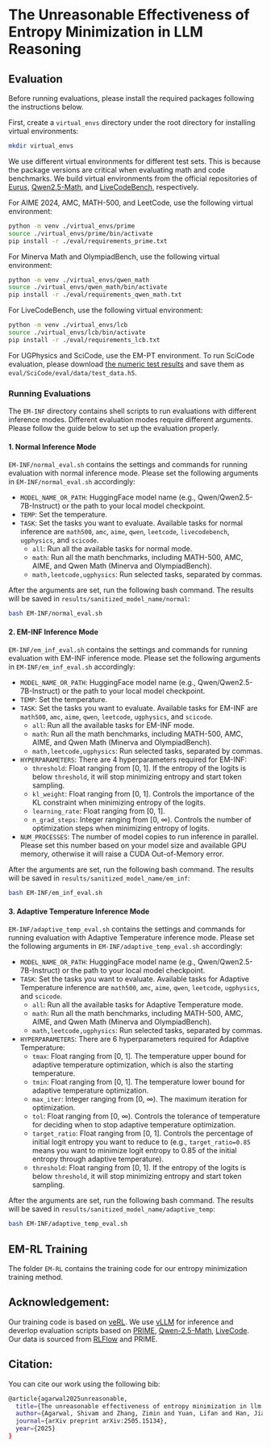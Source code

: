 # The Unreasonable Effectiveness of Entropy Minimization in LLM Reasoning

## Evaluation

Before running evaluations, please install the required packages following the instructions below.

First, create a `virtual_envs` directory under the root directory for installing virtual environments:

```bash
mkdir virtual_envs
```

We use different virtual environments for different test sets. This is because the package versions are critical when evaluating math and code benchmarks. We build virtual environments from the official repositories of [Eurus](https://github.com/OpenBMB/Eurus), [Qwen2.5-Math](https://github.com/QwenLM/Qwen2.5-Math), and [LiveCodeBench](https://github.com/LiveCodeBench/LiveCodeBench), respectively.

For AIME 2024, AMC, MATH-500, and LeetCode, use the following virtual environment:

```bash
python -m venv ./virtual_envs/prime
source ./virtual_envs/prime/bin/activate
pip install -r ./eval/requirements_prime.txt
```

For Minerva Math and OlympiadBench, use the following virtual environment:

```bash
python -m venv ./virtual_envs/qwen_math
source ./virtual_envs/qwen_math/bin/activate
pip install -r ./eval/requirements_qwen_math.txt
```

For LiveCodeBench, use the following virtual environment:

```bash
python -m venv ./virtual_envs/lcb
source ./virtual_envs/lcb/bin/activate
pip install -r ./eval/requirements_lcb.txt
```

For UGPhysics and SciCode, use the EM-PT environment. To run SciCode evaluation, please download [the numeric test results](https://drive.google.com/drive/folders/1W5GZW6_bdiDAiipuFMqdUhvUaHIj6-pR) and save them as `eval/SciCode/eval/data/test_data.h5`.

### Running Evaluations

The `EM-INF` directory contains shell scripts to run evaluations with different inference modes. Different evaluation modes require different arguments. Please follow the guide below to set up the evaluation properly.

#### 1. Normal Inference Mode

`EM-INF/normal_eval.sh` contains the settings and commands for running evaluation with normal inference mode. Please set the following arguments in `EM-INF/normal_eval.sh` accordingly:

- `MODEL_NAME_OR_PATH`: HuggingFace model name (e.g., Qwen/Qwen2.5-7B-Instruct) or the path to your local model checkpoint.
- `TEMP`: Set the temperature.
- `TASK`: Set the tasks you want to evaluate. Available tasks for normal inference are `math500`, `amc`, `aime`, `qwen`, `leetcode`, `livecodebench`, `ugphysics`, and `scicode`.
  - `all`: Run all the available tasks for normal mode.
  - `math`: Run all the math benchmarks, including MATH-500, AMC, AIME, and Qwen Math (Minerva and OlympiadBench).
  - `math,leetcode,ugphysics`: Run selected tasks, separated by commas.

After the arguments are set, run the following bash command. The results will be saved in `results/sanitized_model_name/normal`:

```bash
bash EM-INF/normal_eval.sh
```

#### 2. EM-INF Inference Mode

`EM-INF/em_inf_eval.sh` contains the settings and commands for running evaluation with EM-INF inference mode. Please set the following arguments in `EM-INF/em_inf_eval.sh` accordingly:

- `MODEL_NAME_OR_PATH`: HuggingFace model name (e.g., Qwen/Qwen2.5-7B-Instruct) or the path to your local model checkpoint.
- `TEMP`: Set the temperature.
- `TASK`: Set the tasks you want to evaluate. Available tasks for EM-INF are `math500`, `amc`, `aime`, `qwen`, `leetcode`, `ugphysics`, and `scicode`.
  - `all`: Run all the available tasks for EM-INF mode.
  - `math`: Run all the math benchmarks, including MATH-500, AMC, AIME, and Qwen Math (Minerva and OlympiadBench).
  - `math,leetcode,ugphysics`: Run selected tasks, separated by commas.
- `HYPERPARAMETERS`: There are 4 hyperparameters required for EM-INF:
  - `threshold`: Float ranging from [0, 1]. If the entropy of the logits is below `threshold`, it will stop minimizing entropy and start token sampling.
  - `kl_weight`: Float ranging from [0, 1]. Controls the importance of the KL constraint when minimizing entropy of the logits.
  - `learning_rate`: Float ranging from [0, 1].
  - `n_grad_steps`: Integer ranging from [0, ∞). Controls the number of optimization steps when minimizing entropy of logits.
- `NUM_PROCESSES`: The number of model copies to run inference in parallel. Please set this number based on your model size and available GPU memory, otherwise it will raise a CUDA Out-of-Memory error.

After the arguments are set, run the following bash command. The results will be saved in `results/sanitized_model_name/em_inf`:

```bash
bash EM-INF/em_inf_eval.sh
```

#### 3. Adaptive Temperature Inference Mode

`EM-INF/adaptive_temp_eval.sh` contains the settings and commands for running evaluation with Adaptive Temperature inference mode. Please set the following arguments in `EM-INF/adaptive_temp_eval.sh` accordingly:

- `MODEL_NAME_OR_PATH`: HuggingFace model name (e.g., Qwen/Qwen2.5-7B-Instruct) or the path to your local model checkpoint.
- `TASK`: Set the tasks you want to evaluate. Available tasks for Adaptive Temperature inference are `math500`, `amc`, `aime`, `qwen`, `leetcode`, `ugphysics`, and `scicode`.
  - `all`: Run all the available tasks for Adaptive Temperature mode.
  - `math`: Run all the math benchmarks, including MATH-500, AMC, AIME, and Qwen Math (Minerva and OlympiadBench).
  - `math,leetcode,ugphysics`: Run selected tasks, separated by commas.
- `HYPERPARAMETERS`: There are 6 hyperparameters required for Adaptive Temperature:
  - `tmax`: Float ranging from [0, 1]. The temperature upper bound for adaptive temperature optimization, which is also the starting temperature.
  - `tmin`: Float ranging from [0, 1]. The temperature lower bound for adaptive temperature optimization.
  - `max_iter`: Integer ranging from [0, ∞). The maximum iteration for optimization.
  - `tol`: Float ranging from [0, ∞). Controls the tolerance of temperature for deciding when to stop adaptive temperature optimization.
  - `target_ratio`: Float ranging from [0, 1]. Controls the percentage of initial logit entropy you want to reduce to (e.g., `target_ratio=0.85` means you want to minimize logit entropy to 0.85 of the initial entropy through adaptive temperature).
  - `threshold`: Float ranging from [0, 1]. If the entropy of the logits is below `threshold`, it will stop minimizing entropy and start token sampling.

After the arguments are set, run the following bash command. The results will be saved in `results/sanitized_model_name/adaptive_temp`:

```bash
bash EM-INF/adaptive_temp_eval.sh
```
## EM-RL Training
The folder `EM-RL` contains the training code for our entropy minimization training method. 

## Acknowledgement: 

Our training code is based on [veRL](https://github.com/volcengine/verl). We use [vLLM](https://github.com/vllm-project/vllm) for inference and deverlop evaluation scripts based on [PRIME](https://github.com/PRIME-RL/PRIME), [Qwen-2.5-Math](https://github.com/QwenLM/Qwen2.5-Math), [LiveCode](https://livecodebench.github.io/). Our data is sourced from [RLFlow](https://github.com/RLHFlow) and PRIME. 

## Citation:
You can cite our work using the following bib:
```bash
@article{agarwal2025unreasonable,
  title={The unreasonable effectiveness of entropy minimization in llm reasoning},
  author={Agarwal, Shivam and Zhang, Zimin and Yuan, Lifan and Han, Jiawei and Peng, Hao},
  journal={arXiv preprint arXiv:2505.15134},
  year={2025}
}
```

